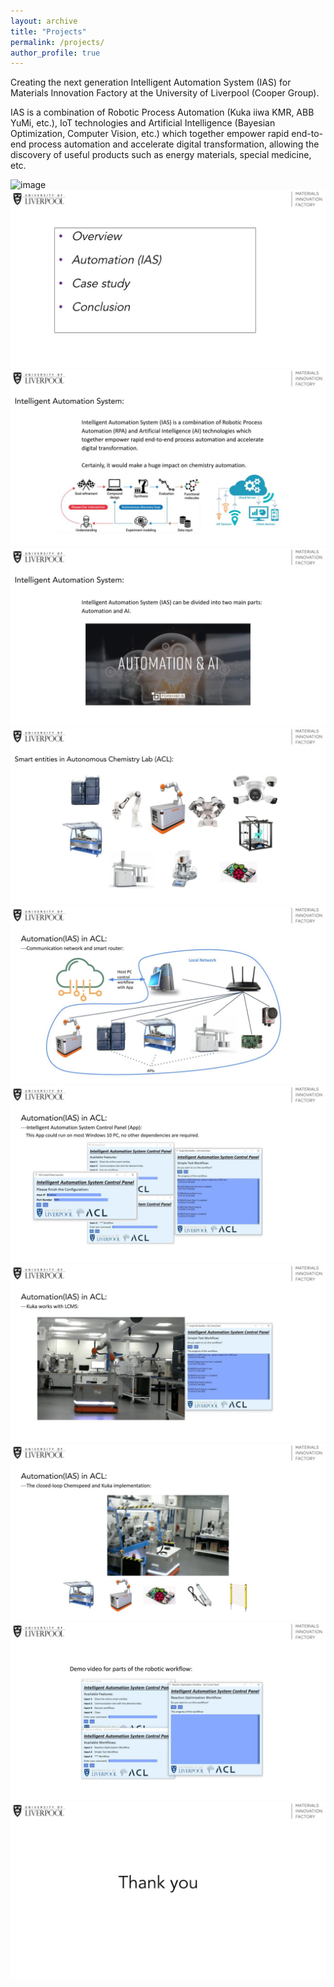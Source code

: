 ```yaml
---
layout: archive
title: "Projects"
permalink: /projects/
author_profile: true
---
```

Creating the next generation Intelligent Automation System (IAS) for Materials Innovation Factory at the University of Liverpool (Cooper Group).

IAS is a combination of Robotic Process Automation (Kuka iiwa KMR, ABB YuMi, etc.), IoT technologies and Artificial Intelligence (Bayesian Optimization, Computer Vision, etc.) which together empower rapid end-to-end process automation and accelerate digital transformation, allowing the discovery of useful products such as energy materials, special medicine, etc.

![image](https://github.com/JT-TDai/JT-TDai.github.io/images/1.jpg)
![image](https://github.com/JT-TDai/JT-TDai.github.io/blob/master/images/2.jpg)
![image](https://github.com/JT-TDai/JT-TDai.github.io/blob/master/images/3.jpg)
![image](https://github.com/JT-TDai/JT-TDai.github.io/blob/master/images/4.jpg)
![image](https://github.com/JT-TDai/JT-TDai.github.io/blob/master/images/5.jpg)
![image](https://github.com/JT-TDai/JT-TDai.github.io/blob/master/images/6.jpg)
![image](https://github.com/JT-TDai/JT-TDai.github.io/blob/master/images/7.jpg)
![image](https://github.com/JT-TDai/JT-TDai.github.io/blob/master/images/8.jpg)
![image](https://github.com/JT-TDai/JT-TDai.github.io/blob/master/images/9.jpg)
![image](https://github.com/JT-TDai/JT-TDai.github.io/blob/master/images/10.jpg)
![image](https://github.com/JT-TDai/JT-TDai.github.io/blob/master/images/11.jpg)
